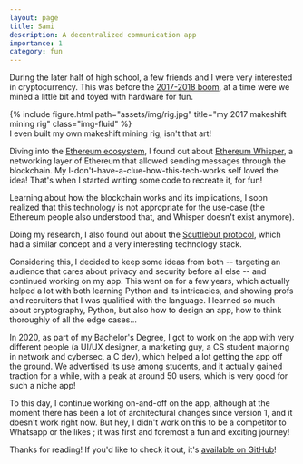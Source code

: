 ```yaml
---
layout: page
title: Sami
description: A decentralized communication app
importance: 1
category: fun
---
```


During the later half of high school, a few friends and I were very interested in cryptocurrency.
This was before the [2017-2018 boom](https://en.wikipedia.org/wiki/Cryptocurrency_bubble#2017_boom_and_2018_crash), at a time were we mined a little bit and toyed with hardware for fun.

<div class="row">
    <div class="col-sm mt-1 mt-md-0"></div>
    <div class="col-sm mt-6 mt-md-0">
        {% include figure.html path="assets/img/rig.jpg" title="my 2017 makeshift mining rig" class="img-fluid" %}
    </div>
    <div class="col-sm mt-1 mt-md-0"></div>
</div>
<div class="caption">
    I even built my own makeshift mining rig, isn't that art!
</div>

Diving into the [Ethereum ecosystem](https://fr.wikipedia.org/wiki/Ethereum), I found out about [Ethereum Whisper](https://ethereum.org/en/developers/docs/networking-layer/#whisper), a networking layer of Ethereum that allowed sending messages through the blockchain. My I-don't-have-a-clue-how-this-tech-works self loved the idea! That's when I started writing some code to recreate it, for fun!

Learning about how the blockchain works and its implications, I soon realized that this technology is not appropriate for the use-case (the Ethereum people also understood that, and Whisper doesn't exist anymore).

Doing my research, I also found out about the [Scuttlebut protocol](https://en.wikipedia.org/wiki/Secure_Scuttlebutt), which had a similar concept and a very interesting technology stack.

Considering this, I decided to keep some ideas from both -- targeting an audience that cares about privacy and security before all else -- and continued working on my app. This went on for a few years, which actually helped a lot with both learning Python and its intricacies, and showing profs and recruiters that I was qualified with the language. I learned so much about cryptography, Python, but also how to design an app, how to think thoroughly of all the edge cases...

In 2020, as part of my Bachelor's Degree, I got to work on the app with very different people (a UI/UX designer, a marketing guy, a CS student majoring in network and cybersec, a C dev), which helped a lot getting the app off the ground. We advertised its use among students, and it actually gained traction for a while, with a peak at around 50 users, which is very good for such a niche app!

To this day, I continue working on-and-off on the app, although at the moment there has been a lot of architectural changes since version 1, and it doesn't work right now. But hey, I didn't work on this to be a competitor to Whatsapp or the likes ; it was first and foremost a fun and exciting journey!

Thanks for reading! If you'd like to check it out, it's [available on GitHub](https://github.com/sami-dca/sami_dca)!
